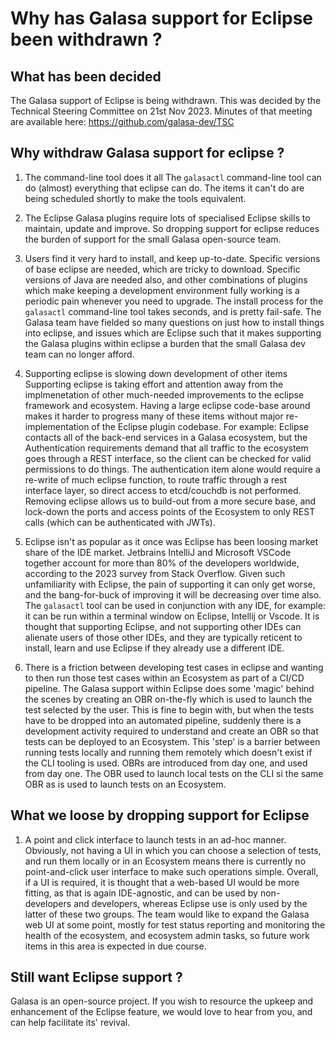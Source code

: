 # Why has Galasa support for Eclipse been withdrawn ?

## What has been decided
The Galasa support of Eclipse is being withdrawn. This was decided by the Technical Steering Committee on 21st Nov 2023.
Minutes of that meeting are available here: https://github.com/galasa-dev/TSC

## Why withdraw Galasa support for eclipse ?

1. The command-line tool does it all
The `galasactl` command-line tool can do (almost) everything that eclipse can do.
The items it can't do are being scheduled shortly to make the tools equivalent.

2. The Eclipse Galasa plugins require lots of specialised Eclipse skills to maintain, update and improve.
So dropping support for eclipse reduces the burden of support for the small Galasa open-source team.

3. Users find it very hard to install, and keep up-to-date.
Specific versions of base eclipse are needed, which are tricky to download.
Specific versions of Java are needed also, and other combinations of plugins which make keeping a development environment
fully working is a periodic pain whenever you need to upgrade.
The install process for the `galasactl` command-line tool takes seconds, and is pretty fail-safe.
The Galasa team have fielded so many questions on just how to install things into eclipse, and issues which are Eclipse such that it makes supporting the Galasa plugins within eclipse a burden that the small Galasa dev team can no longer afford.

4. Supporting eclipse is slowing down development of other items
Supporting eclipse is taking effort and attention away from the implmenetation of other much-needed improvements to the eclipse framework and ecosystem. Having a large eclipse code-base around makes it harder to progress many of these items without major re-implementation of the Eclipse plugin codebase.
For example: Eclipse contacts all of the back-end services in a Galasa ecosystem, but the Authentication requirements demand that all traffic to the ecosystem goes through a REST interface, so the client can be checked for valid permissions to do things. The authentication item alone would require a re-write of much eclipse function, to route traffic through a rest interface layer, so direct access to etcd/couchdb is not performed. 
Removing eclipse allows us to build-out from a more secure base, and lock-down the ports and access points of the Ecosystem to only REST calls (which can be authenticated with JWTs).

5. Eclipse isn't as popular as it once was
Eclipse has been loosing market share of the IDE market. Jetbrains IntelliJ and Microsoft VSCode together account for more than 80% of the developers worldwide, according to the 2023 survey from Stack Overflow.
Given such unfamiliarity with Eclipse, the pain of supporting it can only get worse, and the bang-for-buck of improving it will be decreasing over time also. The `galasactl` tool can be used in conjunction with any IDE, for example: it can be run within a terminal window on Eclipse, Intellij or Vscode.
It is thought that supporting Eclipse, and not supporting other IDEs can alienate users of those other IDEs, and they are typically reticent to install, learn and use Eclipse if they already use a different IDE.

6. There is a friction between developing test cases in eclipse and wanting to then run those test cases within an Ecosystem as part of a CI/CD pipeline.
The Galasa support within Eclipse does some 'magic' behind the scenes by creating an OBR on-the-fly which is used to launch the test selected by the user. This is fine to begin with, but when the tests have to be dropped into an automated pipeline, suddenly there is a development activity required to understand and create an OBR so that tests can be deployed to an Ecosystem. This 'step' is a barrier between running tests locally and running them remotely which doesn't exist if the CLI tooling is used. OBRs are introduced from day one, and used from day one. The OBR used to launch local tests on the CLI si the same OBR as is used to launch tests on an Ecosystem.


## What we loose by dropping support for Eclipse
1. A point and click interface to launch tests in an ad-hoc manner.
Obviously, not having a UI in which you can choose a selection of tests, and run them locally or in an Ecosystem means there is currently no point-and-click user interface to make such operations simple.
Overall, if a UI is required, it is thought that a web-based UI would be more fitting, as that is again IDE-agnostic, and can be used by non-developers and developers, whereas Eclipse use is only used by the latter of these two groups.
The team would like to expand the Galasa web UI at some point, mostly for test status reporting and monitoring the health of the ecosystem, and ecosystem admin tasks, so future work items in this area is expected in due course.

## Still want Eclipse support ?
Galasa is an open-source project. If you wish to resource the upkeep and enhancement of the Eclipse feature, we would love
to hear from you, and can help facilitate its' revival.
